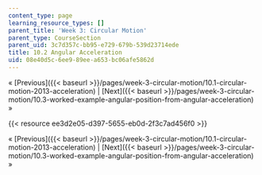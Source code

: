 ```yaml
---
content_type: page
learning_resource_types: []
parent_title: 'Week 3: Circular Motion'
parent_type: CourseSection
parent_uid: 3c7d357c-bb95-e729-679b-539d23714ede
title: 10.2 Angular Acceleration
uid: 08e40d5c-6ee9-89ee-a653-bc06afe5862d
---
```


« [Previous]({{< baseurl >}}/pages/week-3-circular-motion/10.1-circular-motion-2013-acceleration) | [Next]({{< baseurl >}}/pages/week-3-circular-motion/10.3-worked-example-angular-position-from-angular-acceleration) »

{{< resource ee3d2e05-d397-5655-eb0d-2f3c7ad456f0 >}}

« [Previous]({{< baseurl >}}/pages/week-3-circular-motion/10.1-circular-motion-2013-acceleration) | [Next]({{< baseurl >}}/pages/week-3-circular-motion/10.3-worked-example-angular-position-from-angular-acceleration) »